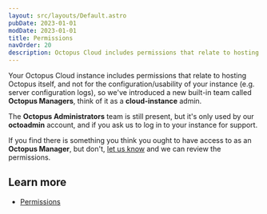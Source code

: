 ```yaml
---
layout: src/layouts/Default.astro
pubDate: 2023-01-01
modDate: 2023-01-01
title: Permissions
navOrder: 20
description: Octopus Cloud includes permissions that relate to hosting Octopus itself, and not for the configuration of your instance, as that's managed by Octopus for you.
---
```


Your Octopus Cloud instance includes permissions that relate to hosting Octopus itself, and not for the configuration/usability of your instance (e.g. server configuration logs), so we've introduced a new built-in team called **Octopus Managers**, think of it as a **cloud-instance** admin.

The **Octopus Administrators** team is still present, but it's only used by our **octoadmin** account, and if you ask us to log in to your instance for support.

If you find there is something you think you ought to have access to as an **Octopus Manager**, but don't, [let us know](mailto:support@octopus.com) and we can review the permissions.

## Learn more

- [Permissions](/docs/security/users-and-teams)